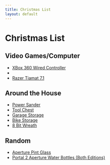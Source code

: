 ```yaml
---
title: Christmas List
layout: default
---
```


# Christmas List

## Video Games/Computer
* [XBox 360 Wired Controller](http://goo.gl/kWEYI)
* [][Battlefield]
* [Razer Tiamat 7.1](http://www.razerzone.com/tiamat/en)

## Around the House
* [Power Sander](http://goo.gl/3N2Mn)
* [Tool Chest](http://goo.gl/J3nvR)
* [Garage Storage](http://goo.gl/YoV9Y)
* [Bike Storage](http://goo.gl/STh8x)
* [8 Bit Wreath](http://goo.gl/fBeba)

## Random
* [Aperture Pint Glass](http://www.thinkgeek.com/interests/giftsforhim/e917/)
* [Portal 2 Aperture Water Bottles (Both Editions)](http://goo.gl/aN9LI)

[Battlefield]: http://goo.gl/M3aKh "Battlefield 3"
